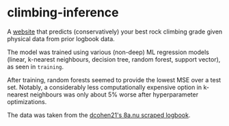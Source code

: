 # climbing-inference

A [website](https://rishabhsamb.github.io/climbing-inference) that predicts (conservatively) your best rock climbing grade given physical data from prior logbook data.

The model was trained using various (non-deep) ML regression models (linear, k-nearest neighbours, decision tree, random forest, support vector), as seen in `training`.

After training, random forests seemed to provide the lowest MSE over a test set. Notably, a considerably less computationally
expensive option in k-nearest neighbours was only about 5% worse after hyperparameter optimizations.

The data was taken from the [dcohen21's 8a.nu scraped logbook](https://www.kaggle.com/dcohen21/8anu-climbing-logbook).
